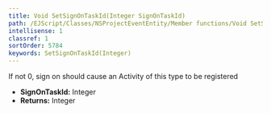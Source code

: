 ```yaml
---
title: Void SetSignOnTaskId(Integer SignOnTaskId)
path: /EJScript/Classes/NSProjectEventEntity/Member functions/Void SetSignOnTaskId(Integer p_0)
intellisense: 1
classref: 1
sortOrder: 5784
keywords: SetSignOnTaskId(Integer)
---
```



If not 0, sign on should cause an Activity of this type to be registered



* **SignOnTaskId:** Integer
* **Returns:** Integer


